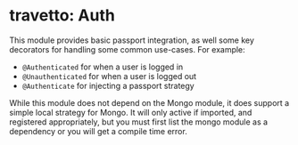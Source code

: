 travetto: Auth
===

This module provides basic passport integration, as well some key decorators for 
handling some common use-cases.  For example:
  
  - `@Authenticated` for when a user is logged in
  - `@Unauthenticated` for when a user is logged out
  - `@Authenticate` for injecting a passport strategy

While this module does not depend on the Mongo module, it does support a simple local
strategy for Mongo.  It will only active if imported, and registered appropriately, but 
you must first list the mongo module as a dependency or you will get a compile time error.